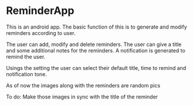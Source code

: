 # ReminderApp
This is an android app. The basic function of this is to generate and modify reminders according to user.

The user can add, modify and delete reminders.
The user can give a title and some additional notes for the reminders.
A notification is generated to remind the user.

Usings the setting the user can select their default title, time to remind and notification tone.

As of now the images along with the reminders are random pics

To do:
Make those images in sync with the title of the reminder
